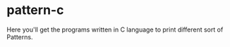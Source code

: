 # pattern-c
Here you'll get the programs written in C language to print different sort of Patterns.
